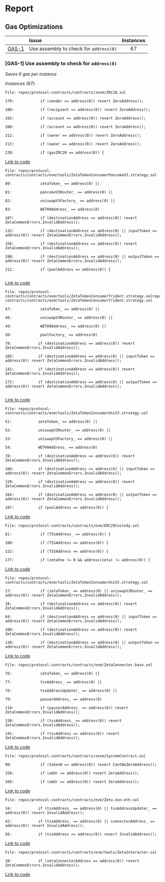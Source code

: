 # Report


## Gas Optimizations


|                 | Issue                                  | Instances |
| --------------- | :------------------------------------- | :-------: |
| [GAS-1](#GAS-1) | Use assembly to check for `address(0)` |     67    |

### <a name="GAS-1"></a>[GAS-1] Use assembly to check for `address(0)`

*Saves 6 gas per instance*

*Instances (67)*:

```solidity
File: repos/protocol-contracts/contracts/zevm/ZRC20.sol

179:            if (sender == address(0)) revert ZeroAddress();

180:            if (recipient == address(0)) revert ZeroAddress();

192:            if (account == address(0)) revert ZeroAddress();

200:            if (account == address(0)) revert ZeroAddress();

212:            if (owner == address(0)) revert ZeroAddress();

213:            if (owner == address(0)) revert ZeroAddress();

238:            if (gasZRC20 == address(0)) {

```

[Link to code](https://github.com/code-423n4/2023-11-zetachain/blob/main/repos/protocol-contracts/contracts/zevm/ZRC20.sol)

```solidity
File: repos/protocol-contracts/contracts/evm/tools/ZetaTokenConsumerPancakeV3.strategy.sol

80:             zetaToken_ == address(0) ||

81:             pancakeV3Router_ == address(0) ||

82:             uniswapV3Factory_ == address(0) ||

83:             WETH9Address_ == address(0)

107:            if (destinationAddress == address(0)) revert ZetaCommonErrors.InvalidAddress();
        
132:            if (destinationAddress == address(0) || inputToken == address(0)) revert ZetaCommonErrors.InvalidAddress();
        
156:            if (destinationAddress == address(0)) revert ZetaCommonErrors.InvalidAddress();
        
190:            if (destinationAddress == address(0) || outputToken == address(0)) revert ZetaCommonErrors.InvalidAddress();
        
212:            if (poolAddress == address(0)) {
        
```

[Link to code](https://github.com/code-423n4/2023-11-zetachain/blob/main/repos/protocol-contracts/contracts/evm/tools/ZetaTokenConsumerPancakeV3.strategy.sol)

```solidity
File: repos/protocol-contracts/contracts/evm/tools/ZetaTokenConsumerTrident.strategy.solrepos/protocol-contracts/contracts/evm/tools/ZetaTokenConsumerTrident.strategy.sol

47:             zetaToken_ == address(0) ||

48:             uniswapV3Router_ == address(0) ||

49:             WETH9Address_ == address(0) ||

50:             poolFactory_ == address(0)

78:            if (destinationAddress == address(0)) revert ZetaCommonErrors.InvalidAddress();
               
105:           if (destinationAddress == address(0) || inputToken == address(0)) revert ZetaCommonErrors.InvalidAddress();
        
141:           if (destinationAddress == address(0)) revert ZetaCommonErrors.InvalidAddress();
        
172:           if (destinationAddress == address(0) || outputToken == address(0)) revert ZetaCommonErrors.InvalidAddress();
        
```

[Link to code](https://github.com/code-423n4/2023-11-zetachain/blob/main/repos/protocol-contracts/contracts/evm/tools/ZetaTokenConsumerTrident.strategy.sol)

```solidity
File: repos/protocol-contracts/contracts/evm/tools/ZetaTokenConsumerUniV3.strategy.sol

51:            zetaToken_ == address(0) ||

52:            uniswapV3Router_ == address(0) ||

53:            uniswapV3Factory_ == address(0) ||

54:            WETH9Address_ == address(0)

78:            if (destinationAddress == address(0)) revert ZetaCommonErrors.InvalidAddress();
       
104:           if (destinationAddress == address(0) || inputToken == address(0)) revert ZetaCommonErrors.InvalidAddress();

129:           if (destinationAddress == address(0)) revert ZetaCommonErrors.InvalidAddress();

164:           if (destinationAddress == address(0) || outputToken == address(0)) revert ZetaCommonErrors.InvalidAddress();
         
187:           if (poolAddress == address(0)) {

```

[Link to code](https://github.com/code-423n4/2023-11-zetachain/blob/main/repos/protocol-contracts/contracts/evm/tools/ZetaTokenConsumerUniV3.strategy.sol)

```solidity
File: repos/protocol-contracts/contracts/evm/ERC20Custody.sol

81:             if (TSSAddress_ == address(0)) {

108:            if (TSSAddress == address(0)) {

122:            if (TSSAddress == address(0)) {

177:            if (zetaFee != 0 && address(zeta) != address(0)) {

```

[Link to code](https://github.com/code-423n4/2023-11-zetachain/blob/main/repos/protocol-contracts/contracts/evm/ERC20Custody.sol)

```solidity
File: repos/protocol-contracts/contracts/evm/tools/ZetaTokenConsumerUniV2.strategy.sol

27:             if (zetaToken_ == address(0) || uniswapV2Router_ == address(0)) revert ZetaCommonErrors.InvalidAddress();

38:             if (destinationAddress == address(0)) revert ZetaCommonErrors.InvalidAddress();

64:             if (destinationAddress == address(0) || inputToken == address(0)) revert ZetaCommonErrors.InvalidAddress();

100:            if (destinationAddress == address(0)) revert ZetaCommonErrors.InvalidAddress();

130:            if (destinationAddress == address(0) || outputToken == address(0)) revert ZetaCommonErrors.InvalidAddress();

```

[Link to code](https://github.com/code-423n4/2023-11-zetachain/blob/main/repos/protocol-contracts/contracts/evm/tools/ZetaTokenConsumerUniV2.strategy.sol)

```solidity
File: repos/protocol-contracts/contracts/evm/ZetaConnector.base.sol

76:             zetaToken_ == address(0) ||

77:             tssAddress_ == address(0) ||

78:             tssAddressUpdater_ == address(0) ||

79:             pauserAddress_ == address(0)

118:            if (pauserAddress_ == address(0)) revert ZetaCommonErrors.InvalidAddress();

130:            if (tssAddress_ == address(0)) revert ZetaCommonErrors.InvalidAddress();

141:            if (tssAddress == address(0)) revert ZetaCommonErrors.InvalidAddress();

```

[Link to code](https://github.com/code-423n4/2023-11-zetachain/blob/main/repos/protocol-contracts/contracts/evm/ZetaConnector.base.sol)

```solidity
File: repos/protocol-contracts/contracts/zevm/SystemContract.sol

90:             if (token0 == address(0)) revert CantBeZeroAddress();

158:            if (addr == address(0)) revert ZeroAddress();

169:            if (addr == address(0)) revert ZeroAddress();

```

[Link to code](https://github.com/code-423n4/2023-11-zetachain/blob/main/repos/protocol-contracts/contracts/zevm/SystemContract.sol)

```solidity
File: repos/protocol-contracts/contracts/evm/Zeta.non-eth.sol

34:            if (tssAddress_ == address(0) || tssAddressUpdater_ == address(0)) revert InvalidAddress();

42:            if (tssAddress_ == address(0) || connectorAddress_ == address(0)) revert InvalidAddress();

56:            if (tssAddress == address(0)) revert InvalidAddress();

```

[Link to code](https://github.com/code-423n4/2023-11-zetachain/blob/main/repos/protocol-contracts/contracts/evm/Zeta.non-eth.sol)

```solidity
File: repos/protocol-contracts/contracts/evm/tools/ZetaInteractor.sol

38:            if (zetaConnectorAddress == address(0)) revert ZetaCommonErrors.InvalidAddress();

```

[Link to code](https://github.com/code-423n4/2023-11-zetachain/blob/main/repos/protocol-contracts/contracts/evm/tools/ZetaInteractor.sol)
